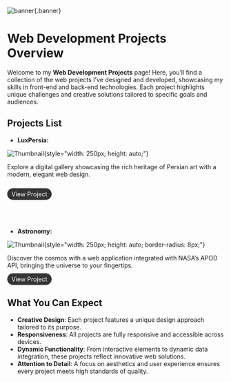 ![banner](/web.jpg){.banner}

# Web Development Projects Overview

Welcome to my **Web Development Projects** page! Here, you’ll find a collection of the web projects I’ve designed and developed, showcasing my skills in front-end and back-end technologies. Each project highlights unique challenges and creative solutions tailored to specific goals and audiences.

## Projects List

- **LuxPersia:**  

![Thumbnail](/persiamockup.png){style="width: 250px; height: auto;"}

  Explore a digital gallery showcasing the rich heritage of Persian art with a modern, elegant web design.  
 
  <a href="/portfolio/web-development/luxpersia" class="btnnew" style="display: inline-block; margin-top: 10px; margin-bottom: 50px; padding: 5px 10px; font-size: 14px; background-color: #333; color: white; text-decoration: none; border-radius: 15px;">View Project</a>

- **Astronomy:**  

![Thumbnail](/astronomymockup.png){style="width: 250px; height: auto; border-radius: 8px;"}

  Discover the cosmos with a web application integrated with NASA’s APOD API, bringing the universe to your fingertips.  
  <a href="/portfolio/web-development/astronomy" class="btnnew" style="display: inline-block; margin-top: 10px; padding: 5px 10px; background-color: #333; color: white; text-decoration: none; border-radius: 15px; font-size: 14px;">View Project</a>

## What You Can Expect
- **Creative Design**: Each project features a unique design approach tailored to its purpose.
- **Responsiveness**: All projects are fully responsive and accessible across devices.
- **Dynamic Functionality**: From interactive elements to dynamic data integration, these projects reflect innovative web solutions.
- **Attention to Detail**: A focus on aesthetics and user experience ensures every project meets high standards of quality.


<!-- ---
layout: page
---
<script setup>
  import {
    VPTeamPage,
    VPTeamPageTitle,
    VPTeamMember
  } from 'vitepress/them';

  const coreMembers = [
    {
      avatar: '/portfolio/web-development/luxpersia.md',
      name: 'web projects'
      title: "Creator of Vue"
      link: [
        {icon: 'linkedin', link: 'https://www.linkedin.com/in/sara-mohsenpour-0b534b2a/'}
      ]
    }
    
  ];


    const partners = [
    {
      avatar: '/portfolio/web-development/luxpersia.md',
      name: 'web projects'
      title: "Creator of Vue"
      link: [
        {icon: 'linkedin', link: 'https://www.linkedin.com/in/sara-mohsenpour-0b534b2a/'}
      ]
    },
        {
      avatar: '/portfolio/web-development/luxpersia.md',
      name: 'web projects'
      title: "Creator of Vue"
      link: [
        {icon: 'linkedin', link: 'https://www.linkedin.com/in/sara-mohsenpour-0b534b2a/'}
      ]
    },
        {
      avatar: '/portfolio/web-development/luxpersia.md',
      name: 'web projects'
      title: "Creator of Vue"
      link: [
        {icon: 'linkedin', link: 'https://www.linkedin.com/in/sara-mohsenpour-0b534b2a/'}
      ]
    },
    
  ];
  </script>

<VPTeamPage>
  <VPTeamPageTitle>
    <template #title>Core Contributors</template>
        <template #lead>This </template>

  </VPTeamPageTitle>
  
</VPTeamPage> -->